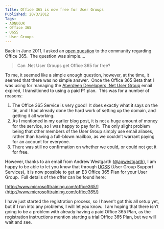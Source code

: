 ```yaml
---
Title: Office 365 is now free for User Groups
Published: 20/3/2012
Tags:
- ADNUGUK
- Office 365
- UGSS
- User Groups
---
```


Back in June 2011, I asked an [open question](http://www.gep13.co.uk/blog/can-net-user-groups-get-office365-for-free/) to the community regarding Office 365.  The question was simple….

> Can .Net User Groups get Office 365 for free?

To me, it seemed like a simple enough question, however, at the time, it seemed that there was no simple answer.  Once the Office 365 Beta that I was using for managing the [Aberdeen Developers .Net User Group](http://www.aberdeendevelopers.co.uk/) email expired, I transitioned to using a paid P1 plan.  This was for a number of reasons:

1. The Office 365 Service is very good!  It does exactly what it says on the tin, and I had already done the hard work of setting up the domain, and getting it all working.
1. As I mentioned in my earlier blog post, it is not a huge amount of money for the service, so I was happy to pay for it.  The only slight problem being that other members of the User Group simply use email aliases, rather than having a full-blown mailbox, as we couldn’t warrant paying for an account for everyone.
1. There was still no confirmation on whether we could, or could not get it for free.

However, thanks to an email from Andrew Westgarth ([@apwestgarth](https://twitter.com/#!/apwestgarth)), I am happy to be able to let you know that through [UGSS](https://www.technicalcommunity.com/Pages/default.aspx) (User Group Support Services), it is now possible to get an E3 Office 365 Plan for your User Group.  Full details of the offer can be found here:

[http://www.microsofttraining.com/office365/](http://www.microsofttraining.com/office365/)

I have just started the registration process, so I haven’t got this all setup yet, but if I run into any problems, I will let you know.  I am hoping that there isn’t going to be a problem with already having a paid Office 365 Plan, as the registration instructions mention starting a trial Office 365 Plan, but we will wait and see.

